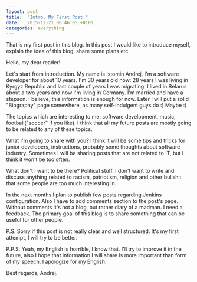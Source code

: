 ```yaml
---
layout: post
title:  "Intro. My First Post."
date:   2015-12-21 00:46:05 +0100
categories: everything
---
```

That is my first post in this blog. In this post I would like to introduce 
myself, explain the idea of this blog, share some plans etc.

Hello, my dear reader!

Let's start from introduction. My name is Istomin Andrej. I'm a 
software developer for about 10 years. I'm 30 years old now: 28 years I
was living in Kyrgyz Republic and last couple of years I was migrating.
I lived in Belarus about a two years and now I'm living in Germany. I'm married
and have a stepson. I believe, this information is enough for now. Later I will
put a solid "Biography" page somewhere, as many self-indulgent guys do :) 
Maybe :)

The topics which are interesting to me: software development, music, 
football("soccer" if you like). I think that all my future posts are mostly
going to be related to any of these topics.

What I'm going to share with you? I think it will be some tips and tricks for
junior developers, instructions, probably some thoughts about software industry.
Sometimes I will be sharing posts that are not related to IT, but I think it 
won't be too often.

What don't I want to be there? Political stuff. I don't want to write and 
discuss anything related to racism, patriotism, religion and other bullshit 
that some people are too much interesting in.

In the next months I plan to publish few posts regarding Jenkins configuration. 
Also I have to add comments section to the post's page. Without comments it's 
not a blog, but rather diary of a madman. I need a feedback. The primary goal of
this blog is to share something that can be useful for other people. 

P.S. Sorry if this post is not really clear and well structured. It's my first
attempt, I will try to be better.

P.P.S. Yeah, my English is horrible, I know that. I'll try to improve it in the
future, also I hope that information I will share is more important than form of
my speech. I apologize for my English.

Best regards,
Andrej.